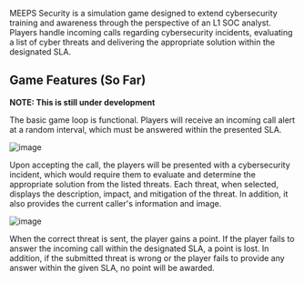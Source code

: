 
MEEPS Security is a simulation game designed to extend cybersecurity training and awareness through the perspective of an L1 SOC analyst. Players handle incoming calls regarding cybersecurity incidents, evaluating a list of cyber threats and delivering the appropriate solution within the designated SLA.

## Game Features (So Far)

**NOTE: This is still under development**

The basic game loop is functional. Players will receive an incoming call alert at a random interval, which must be answered within the presented SLA. 

![image](https://github.com/UncleSocks/meeps-security-a-soc-training-game/assets/79778613/076badbe-cf0b-4153-9569-cdd98efaf725)

Upon accepting the call, the players will be presented with a cybersecurity incident, which would require them to evaluate and determine the appropriate solution from the listed threats. Each threat, when selected, displays the description, impact, and mitigation of the threat. In addition, it also provides the current caller's information and image.

![image](https://github.com/UncleSocks/meeps-security-a-soc-training-game/assets/79778613/4bb1682f-5866-4fec-8867-50abed0b06b3)

When the correct threat is sent, the player gains a point. If the player fails to answer the incoming call within the designated SLA, a point is lost. In addition, if the submitted threat is wrong or the player fails to provide any answer within the given SLA, no point will be awarded.
